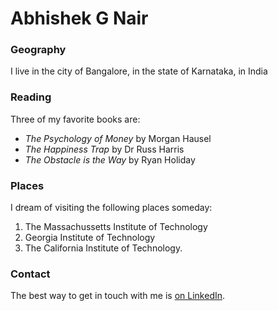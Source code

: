 # Abhishek G Nair

### Geography

I live in the city of Bangalore, in the state of Karnataka, in India

### Reading

Three of my favorite books are:

- *The Psychology of Money* by Morgan Hausel
- *The Happiness Trap* by Dr Russ Harris
- *The Obstacle is the Way* by Ryan Holiday

### Places

I dream of visiting the following places someday:

1. The Massachussetts Institute of Technology
2. Georgia Institute of Technology
3. The California Institute of Technology.

### Contact

The best way to get in touch with me is [on LinkedIn](https://linkedin.com/abhishekgnair).




```
```



